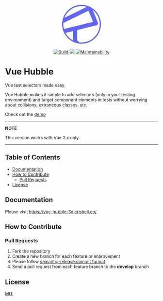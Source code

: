 <p align="center"><a href="https://vue-hubble-3x.crishell.co/" target="_blank" rel="noopener noreferrer"><img src="docs/src/.vuepress/public/assets/img/logo.png"></a><br></p>

<p align="center">
  <a href="https://github.com/crishellco/vue-hubble/actions/workflows/node-ci.yml">
    <img src="https://github.com/crishellco/vue-hubble/actions/workflows/node-ci.yml/badge.svg?branch=3.x" alt="Build">
  </a>
  <a href="https://codecov.io/gh/crishellco/vue-hubble" >
    <img src="https://codecov.io/gh/crishellco/vue-hubble/branch/3.x/graph/badge.svg?token=IKcXpNL84k"/>
  </a>
  <a href="https://codeclimate.com/github/crishellco/vue-hubble/maintainability">
    <img src="https://api.codeclimate.com/v1/badges/e1f2536b9be3c32e6fef/maintainability" alt="Maintainability">
  </a>
</p>

# Vue Hubble

Vue test selectors made easy.

Vue Hubble makes it simple to add selectors (only in your testing environment)
and target component elements in tests without worrying
about collisions, extraneous classes, etc.

Check out the [demo](http://vue-hubble-demo-3x.crishell.co)

---
**NOTE**

This version works with Vue 2.x only.

---


## Table of Contents

* [Documentation](#documentation)
* [How to Contribute](#how-to-contribute)
  * [Pull Requests](#pull-requests)
* [License](#license)

## Documentation

Please visit <https://vue-hubble-3x.crishell.co/>.

## How to Contribute

### Pull Requests

1. Fork the repository
1. Create a new branch for each feature or improvement
1. Please follow [semantic-release commit format](https://semantic-release.gitbook.io/semantic-release/#commit-message-format)
1. Send a pull request from each feature branch to the __develop__ branch

## License

[MIT](http://opensource.org/licenses/MIT)
